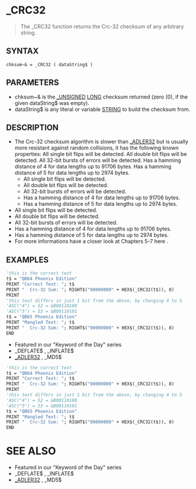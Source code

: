 # _CRC32
> The _CRC32 function returns the Crc-32 checksum of any arbitrary string.

## SYNTAX
`chksum~& = _CRC32 ( dataString$ )`

## PARAMETERS
* chksum~& is the [_UNSIGNED](_UNSIGNED.md) [LONG](LONG.md) checksum returned (zero (0), if the given dataString$ was empty).
* dataString$ is any literal or variable [STRING](STRING.md) to build the checksum from.


## DESCRIPTION
* The Crc-32 checksum algorithm is slower than [_ADLER32](_ADLER32.md) but is usually more resistant against random collisions, it has the following known properties: All single bit flips will be detected. All double bit flips will be detected. All 32-bit bursts of errors will be detected. Has a hamming distance of 4 for data lengths up to 91706 bytes. Has a hamming distance of 5 for data lengths up to 2974 bytes.
	* All single bit flips will be detected.
	* All double bit flips will be detected.
	* All 32-bit bursts of errors will be detected.
	* Has a hamming distance of 4 for data lengths up to 91706 bytes.
	* Has a hamming distance of 5 for data lengths up to 2974 bytes.
* All single bit flips will be detected.
* All double bit flips will be detected.
* All 32-bit bursts of errors will be detected.
* Has a hamming distance of 4 for data lengths up to 91706 bytes.
* Has a hamming distance of 5 for data lengths up to 2974 bytes.
* For more informations have a closer look at Chapters 5-7 here .


## EXAMPLES

```vb
'this is the correct text
t$ = "QB64 Phoenix Edition"
PRINT "Correct Text: "; t$
PRINT "  Crc-32 Sum: "; RIGHT$("00000000" + HEX$(_CRC32(t$)), 8)
PRINT
'this text differs in just 1 bit from the above, by changing 4 to 5
'ASC("4") = 52 = &B00110100
'ASC("5") = 53 = &B00110101
t$ = "QB65 Phoenix Edition"
PRINT "Mangled Text: "; t$
PRINT "  Crc-32 Sum: "; RIGHT$("00000000" + HEX$(_CRC32(t$)), 8)
END
```

* Featured in our "Keyword of the Day" series
* _DEFLATE$ , _INFLATE$
* [_ADLER32](_ADLER32.md) , _MD5$

```vb
'this is the correct text
t$ = "QB64 Phoenix Edition"
PRINT "Correct Text: "; t$
PRINT "  Crc-32 Sum: "; RIGHT$("00000000" + HEX$(_CRC32(t$)), 8)
PRINT
'this text differs in just 1 bit from the above, by changing 4 to 5
'ASC("4") = 52 = &B00110100
'ASC("5") = 53 = &B00110101
t$ = "QB65 Phoenix Edition"
PRINT "Mangled Text: "; t$
PRINT "  Crc-32 Sum: "; RIGHT$("00000000" + HEX$(_CRC32(t$)), 8)
END
```



# SEE ALSO
* Featured in our "Keyword of the Day" series
* _DEFLATE$ , _INFLATE$
* [_ADLER32](_ADLER32.md) , _MD5$

